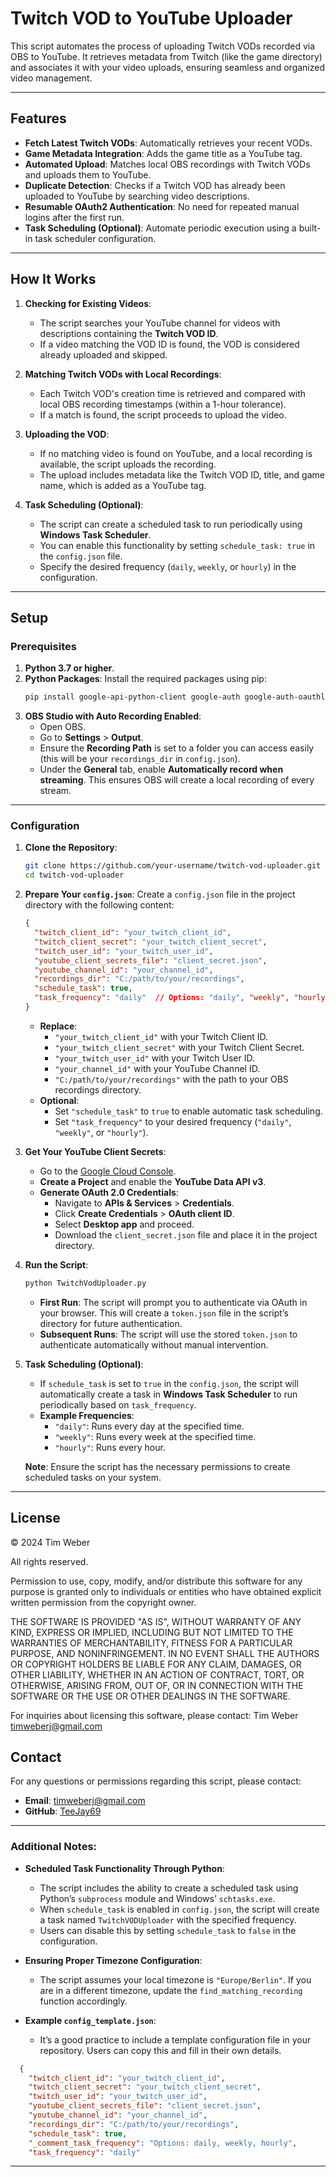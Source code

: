 
# Twitch VOD to YouTube Uploader

This script automates the process of uploading Twitch VODs recorded via OBS to YouTube. It retrieves metadata from Twitch (like the game directory) and associates it with your video uploads, ensuring seamless and organized video management.

---

## Features
- **Fetch Latest Twitch VODs**: Automatically retrieves your recent VODs.
- **Game Metadata Integration**: Adds the game title as a YouTube tag.
- **Automated Upload**: Matches local OBS recordings with Twitch VODs and uploads them to YouTube.
- **Duplicate Detection**: Checks if a Twitch VOD has already been uploaded to YouTube by searching video descriptions.
- **Resumable OAuth2 Authentication**: No need for repeated manual logins after the first run.
- **Task Scheduling (Optional)**: Automate periodic execution using a built-in task scheduler configuration.

---

## How It Works

1. **Checking for Existing Videos**:
   - The script searches your YouTube channel for videos with descriptions containing the **Twitch VOD ID**.
   - If a video matching the VOD ID is found, the VOD is considered already uploaded and skipped.

2. **Matching Twitch VODs with Local Recordings**:
   - Each Twitch VOD's creation time is retrieved and compared with local OBS recording timestamps (within a 1-hour tolerance).
   - If a match is found, the script proceeds to upload the video.

3. **Uploading the VOD**:
   - If no matching video is found on YouTube, and a local recording is available, the script uploads the recording.
   - The upload includes metadata like the Twitch VOD ID, title, and game name, which is added as a YouTube tag.

4. **Task Scheduling (Optional)**:
   - The script can create a scheduled task to run periodically using **Windows Task Scheduler**.
   - You can enable this functionality by setting `schedule_task: true` in the `config.json` file.
   - Specify the desired frequency (`daily`, `weekly`, or `hourly`) in the configuration.

---

## Setup

### Prerequisites
1. **Python 3.7 or higher**.
2. **Python Packages**:
   Install the required packages using pip:
   ```bash
   pip install google-api-python-client google-auth google-auth-oauthlib requests pytz
   ```
3. **OBS Studio with Auto Recording Enabled**:
   - Open OBS.
   - Go to **Settings** > **Output**.
   - Ensure the **Recording Path** is set to a folder you can access easily (this will be your `recordings_dir` in `config.json`).
   - Under the **General** tab, enable **Automatically record when streaming**. This ensures OBS will create a local recording of every stream.

---

### Configuration

1. **Clone the Repository**:
   ```bash
   git clone https://github.com/your-username/twitch-vod-uploader.git
   cd twitch-vod-uploader
   ```

2. **Prepare Your `config.json`**:
   Create a `config.json` file in the project directory with the following content:
   ```json
   {
     "twitch_client_id": "your_twitch_client_id",
     "twitch_client_secret": "your_twitch_client_secret",
     "twitch_user_id": "your_twitch_user_id",
     "youtube_client_secrets_file": "client_secret.json",
     "youtube_channel_id": "your_channel_id",
     "recordings_dir": "C:/path/to/your/recordings",
     "schedule_task": true,
     "task_frequency": "daily"  // Options: "daily", "weekly", "hourly"
   }
   ```
   - **Replace**:
     - `"your_twitch_client_id"` with your Twitch Client ID.
     - `"your_twitch_client_secret"` with your Twitch Client Secret.
     - `"your_twitch_user_id"` with your Twitch User ID.
     - `"your_channel_id"` with your YouTube Channel ID.
     - `"C:/path/to/your/recordings"` with the path to your OBS recordings directory.
   - **Optional**:
     - Set `"schedule_task"` to `true` to enable automatic task scheduling.
     - Set `"task_frequency"` to your desired frequency (`"daily"`, `"weekly"`, or `"hourly"`).

3. **Get Your YouTube Client Secrets**:
   - Go to the [Google Cloud Console](https://console.cloud.google.com/).
   - **Create a Project** and enable the **YouTube Data API v3**.
   - **Generate OAuth 2.0 Credentials**:
     - Navigate to **APIs & Services** > **Credentials**.
     - Click **Create Credentials** > **OAuth client ID**.
     - Select **Desktop app** and proceed.
     - Download the `client_secret.json` file and place it in the project directory.

4. **Run the Script**:
   ```bash
   python TwitchVodUploader.py
   ```
   - **First Run**: The script will prompt you to authenticate via OAuth in your browser. This will create a `token.json` file in the script’s directory for future authentication.
   - **Subsequent Runs**: The script will use the stored `token.json` to authenticate automatically without manual intervention.

5. **Task Scheduling (Optional)**:
   - If `schedule_task` is set to `true` in the `config.json`, the script will automatically create a task in **Windows Task Scheduler** to run periodically based on `task_frequency`.
   - **Example Frequencies**:
     - `"daily"`: Runs every day at the specified time.
     - `"weekly"`: Runs every week at the specified time.
     - `"hourly"`: Runs every hour.

   **Note**: Ensure the script has the necessary permissions to create scheduled tasks on your system.

---

## License
© 2024 Tim Weber

All rights reserved.

Permission to use, copy, modify, and/or distribute this software for any purpose is granted only to individuals or entities who have obtained explicit written permission from the copyright owner.

THE SOFTWARE IS PROVIDED "AS IS", WITHOUT WARRANTY OF ANY KIND, EXPRESS OR IMPLIED, INCLUDING BUT NOT LIMITED TO THE WARRANTIES OF MERCHANTABILITY, FITNESS FOR A PARTICULAR PURPOSE, AND NONINFRINGEMENT. IN NO EVENT SHALL THE AUTHORS OR COPYRIGHT HOLDERS BE LIABLE FOR ANY CLAIM, DAMAGES, OR OTHER LIABILITY, WHETHER IN AN ACTION OF CONTRACT, TORT, OR OTHERWISE, ARISING FROM, OUT OF, OR IN CONNECTION WITH THE SOFTWARE OR THE USE OR OTHER DEALINGS IN THE SOFTWARE.

For inquiries about licensing this software, please contact:
Tim Weber
timweberj@gmail.com


## Contact
For any questions or permissions regarding this script, please contact:
- **Email**: timweberj@gmail.com
- **GitHub**: [TeeJay69](https://github.com/TeeJay69)

---

### Additional Notes:

- **Scheduled Task Functionality Through Python**:
  - The script includes the ability to create a scheduled task using Python’s `subprocess` module and Windows’ `schtasks.exe`.
  - When `schedule_task` is enabled in `config.json`, the script will create a task named `TwitchVODUploader` with the specified frequency.
  - Users can disable this by setting `schedule_task` to `false` in the configuration.

- **Ensuring Proper Timezone Configuration**:
  - The script assumes your local timezone is `"Europe/Berlin"`. If you are in a different timezone, update the `find_matching_recording` function accordingly.

- **Example `config_template.json`**:
  - It’s a good practice to include a template configuration file in your repository. Users can copy this and fill in their own details.
  
```json
  {
    "twitch_client_id": "your_twitch_client_id",
    "twitch_client_secret": "your_twitch_client_secret",
    "twitch_user_id": "your_twitch_user_id",
    "youtube_client_secrets_file": "client_secret.json",
    "youtube_channel_id": "your_channel_id",
    "recordings_dir": "C:/path/to/your/recordings",
    "schedule_task": true,
    "_comment_task_frequency": "Options: daily, weekly, hourly",
    "task_frequency": "daily"
```

---